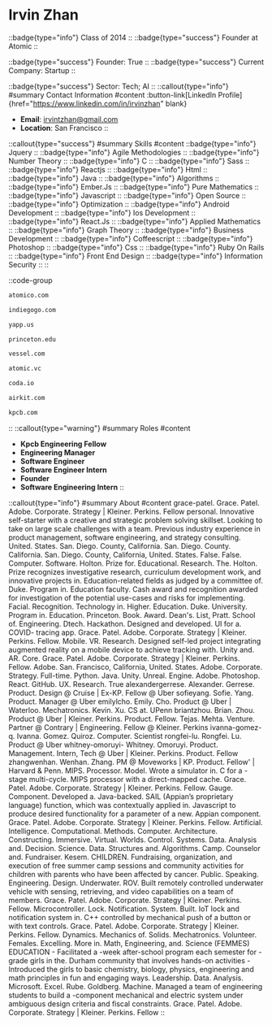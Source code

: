 # Irvin Zhan
::badge{type="info"}
Class of 2014
::
::badge{type="success"}
Founder at Atomic
::

::badge{type="success"}
Founder: True
::
::badge{type="success"}
Current Company: Startup
::

::badge{type="success"}
Sector: Tech; AI
::
::callout{type="info"}
#summary
Contact Information
#content
:button-link[LinkedIn Profile]{href="https://www.linkedin.com/in/irvinzhan" blank}
- **Email**: irvintzhan@gmail.com
- **Location**: San Francisco
::

::callout{type="success"}
#summary
Skills
#content
::badge{type="info"}
Jquery
::
::badge{type="info"}
Agile Methodologies
::
::badge{type="info"}
Number Theory
::
::badge{type="info"}
C
::
::badge{type="info"}
Sass
::
::badge{type="info"}
Reactjs
::
::badge{type="info"}
Html
::
::badge{type="info"}
Java
::
::badge{type="info"}
Algorithms
::
::badge{type="info"}
Ember.Js
::
::badge{type="info"}
Pure Mathematics
::
::badge{type="info"}
Javascript
::
::badge{type="info"}
Open Source
::
::badge{type="info"}
Optimization
::
::badge{type="info"}
Android Development
::
::badge{type="info"}
Ios Development
::
::badge{type="info"}
React.Js
::
::badge{type="info"}
Applied Mathematics
::
::badge{type="info"}
Graph Theory
::
::badge{type="info"}
Business Development
::
::badge{type="info"}
Coffeescript
::
::badge{type="info"}
Photoshop
::
::badge{type="info"}
Css
::
::badge{type="info"}
Ruby On Rails
::
::badge{type="info"}
Front End Design
::
::badge{type="info"}
Information Security
::
::

::code-group
```bash [Atomico]
atomico.com
```
```bash [Indiegogo]
indiegogo.com
```
```bash [Yapp]
yapp.us
```
```bash [Princeton University]
princeton.edu
```
```bash [Vessel]
vessel.com
```
```bash [Atomic]
atomic.vc
```
```bash [Coda]
coda.io
```
```bash [Airkit]
airkit.com
```
```bash [Kleiner Perkins Caufield & Byers]
kpcb.com
```
::
::callout{type="warning"}
#summary
Roles
#content
- **Kpcb Engineering Fellow**
- **Engineering Manager**
- **Software Engineer**
- **Software Engineer Intern**
- **Founder**
- **Software Engineering Intern**
::

::callout{type="info"}
#summary
About
#content
grace-patel. Grace. Patel. Adobe. Corporate. Strategy | Kleiner. Perkins. Fellow personal. Innovative self-starter with a creative and strategic problem solving skillset. Looking to take on large scale challenges with a team. Previous industry experience in product management, software engineering, and strategy consulting. United. States. San. Diego. County, California. San. Diego. County. California. San. Diego. County, California, United. States. False. False. Computer. Software. Holton. Prize for. Educational. Research. The. Holton. Prize recognizes investigative research, curriculum development work, and innovative projects in. Education-related fields as judged by a committee of. Duke. Program in. Education faculty. Cash award and recognition awarded for investigation of the potential use-cases and risks for implementing. Facial. Recognition. Technology in. Higher. Education. Duke. University. Program in. Education. Princeton. Book. Award. Dean's. List, Pratt. School of. Engineering. Dtech. Hackathon. Designed and developed. UI for a. COVID- tracing app. Grace. Patel. Adobe. Corporate. Strategy | Kleiner. Perkins. Fellow. Mobile. VR. Research. Designed self-led project integrating augmented reality on a mobile device to achieve tracking with. Unity and. AR. Core. Grace. Patel. Adobe. Corporate. Strategy | Kleiner. Perkins. Fellow. Adobe. San. Francisco, California, United. States. Adobe. Corporate. Strategy. Full-time. Python. Java. Unity. Unreal. Engine. Adobe. Photoshop. React. GitHub. UX. Research. True alexandergerrese. Alexander. Gerrese. Product. Design @ Cruise | Ex-KP. Fellow @ Uber sofieyang. Sofie. Yang. Product. Manager @ Uber emilylcho. Emily. Cho. Product @ Uber | Waterloo. Mechatronics. Kevin. Xu. CS at. UPenn briantzhou. Brian. Zhou. Product @ Uber | Kleiner. Perkins. Product. Fellow. Tejas. Mehta. Venture. Partner @ Contrary | Engineering. Fellow @ Kleiner. Perkins ivanna-gomez-q. Ivanna. Gomez. Quiroz. Computer. Scientist rongfei-lu. Rongfei. Lu. Product @ Uber whitney-omoruyi- Whitney. Omoruyi. Product. Management. Intern, Tech @ Uber | Kleiner. Perkins. Product. Fellow zhangwenhan. Wenhan. Zhang. PM @ Moveworks | KP. Product. Fellow' | Harvard & Penn. MIPS. Processor. Model. Wrote a simulator in. C for a -stage multi-cycle. MIPS processor with a direct-mapped cache. Grace. Patel. Adobe. Corporate. Strategy | Kleiner. Perkins. Fellow. Gauge. Component. Developed a. Java-backed. SAIL (Appian’s proprietary language) function, which was contextually applied in. Javascript to produce desired functionality for a parameter of a new. Appian component. Grace. Patel. Adobe. Corporate. Strategy | Kleiner. Perkins. Fellow. Artificial. Intelligence. Computational. Methods. Computer. Architecture. Constructing. Immersive. Virtual. Worlds. Control. Systems. Data. Analysis and. Decision. Science. Data. Structures and. Algorithms. Camp. Counselor and. Fundraiser. Kesem. CHILDREN. Fundraising, organization, and execution of free summer camp sessions and community activities for children with parents who have been affected by cancer. Public. Speaking. Engineering. Design. Underwater. ROV. Built remotely controlled underwater vehicle with sensing, retrieving, and video capabilities on a team of members. Grace. Patel. Adobe. Corporate. Strategy | Kleiner. Perkins. Fellow. Microcontroller. Lock. Notification. System. Built. IoT lock and notification system in. C++ controlled by mechanical push of a button or with text controls. Grace. Patel. Adobe. Corporate. Strategy | Kleiner. Perkins. Fellow. Dynamics. Mechanics of. Solids. Mechatronics. Volunteer. Females. Excelling. More in. Math, Engineering, and. Science (FEMMES) EDUCATION - Facilitated a -week after-school program each semester for - grade girls in the. Durham community that involves hands-on activities - Introduced the girls to basic chemistry, biology, physics, engineering and math principles in fun and engaging ways. Leadership. Data. Analysis. Microsoft. Excel. Rube. Goldberg. Machine. Managed a team of engineering students to build a -component mechanical and electric system under ambiguous design criteria and fiscal constraints. Grace. Patel. Adobe. Corporate. Strategy | Kleiner. Perkins. Fellow
::
